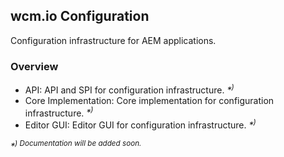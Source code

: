 ## wcm.io Configuration

Configuration infrastructure for AEM applications.

### Overview

* API: API and SPI for configuration infrastructure. _*<sup>)</sup>_
* Core Implementation: Core implementation for configuration infrastructure. _*<sup>)</sup>_
* Editor GUI: Editor GUI for configuration infrastructure. _*<sup>)</sup>_

_*<sup>) Documentation will be added soon.</sup>_
